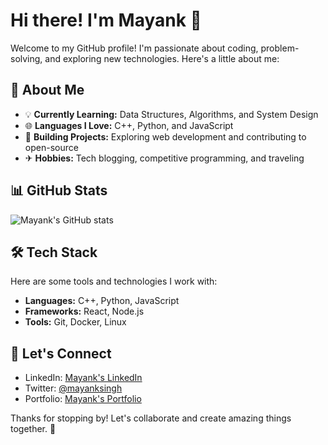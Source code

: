 # Hi there! I'm Mayank 👋

Welcome to my GitHub profile! I'm passionate about coding, problem-solving, and exploring new technologies. Here's a little about me:

## 🔗 About Me

- 💡 **Currently Learning:** Data Structures, Algorithms, and System Design
- 🌐 **Languages I Love:** C++, Python, and JavaScript
- 🔧 **Building Projects:** Exploring web development and contributing to open-source
- ✈ **Hobbies:** Tech blogging, competitive programming, and traveling

## 📊 GitHub Stats

![Mayank's GitHub stats](https://github-readme-stats.vercel.app/api?username=mayanksingh038&show_icons=true&theme=radical)

## 🛠️ Tech Stack

Here are some tools and technologies I work with:

- **Languages:** C++, Python, JavaScript
- **Frameworks:** React, Node.js
- **Tools:** Git, Docker, Linux

## 💌 Let's Connect

- LinkedIn: [Mayank's LinkedIn](https://www.linkedin.com/in/mayanksingh038/)
- Twitter: [@mayanksingh](https://twitter.com/mayanksingh)
- Portfolio: [Mayank's Portfolio](https://mayanksingh038.io)

Thanks for stopping by! Let's collaborate and create amazing things together. 🚀
